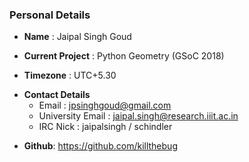 ### **Personal Details**

-   **Name** : Jaipal Singh Goud

<!-- -->

-   **Current Project** : Python Geometry (GSoC 2018)

<!-- -->

-   **Timezone** : UTC+5.30

<!-- -->

-   **Contact Details**
    -   Email : jpsinghgoud@gmail.com
    -   University Email : jaipal.singh@research.iiit.ac.in
    -   IRC Nick : jaipalsingh / schindler

<!-- -->

-   **Github**: <https://github.com/killthebug>